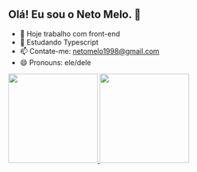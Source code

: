 ## Olá! Eu sou o Neto Melo. 👋

- 🔭 Hoje trabalho com front-end
- 🌱 Estudando Typescript
- 📫 Contate-me: netomelo1998@gmail.com
- 😄 Pronouns: ele/dele

<div>
  <a href="https://github.com/netomeloo">
  <img height="180em" src="https://github-readme-stats.vercel.app/api? 
  username=netomeloo&showicons=true&theme=dracula&include_all_commits=true&count_private=true"/>
  <img height="180em" src="https://github-readme-stats.vercel.app/api/top-langs/? 
  username=netomeloo&layout=compact&langs_count=16&theme=dracula"/>
</div>

